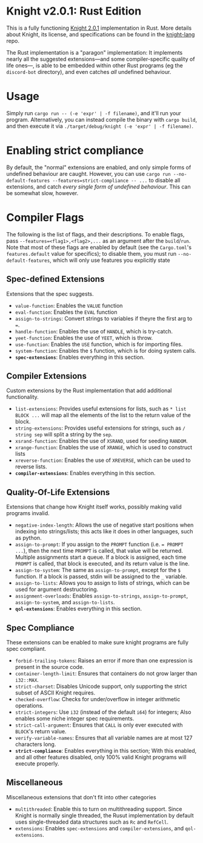 # Knight v2.0.1: Rust Edition 
This is a fully functioning [Knight 2.0.1](https://github.com/knight-lang/knight-lang) implementation in Rust. More details about Knight, its license, and specifications can be found in the [knight-lang](https://github.com/knight-lang/knight-lang) repo.

The Rust implementation is a "paragon" implementation: It implements nearly all the suggested extensions—and some compiler-specific quality of life ones—, is able to be embedded within other Rust programs (eg the `discord-bot` directory), and even catches _all_ undefined behaviour.

# Usage
Simply run `cargo run -- (-e 'expr' | -f filename)`, and it'll run your program. Alternatively, you can instead compile the binary with `cargo build`, and then execute it via `./target/debug/knight (-e 'expr' | -f filename)`.

# Enabling strict compliance
By default, the "normal" extensions are enabled, and only simple forms of undefined behaviour are caught. However, you can use `cargo run --no-default-features --features=strict-compliance -- ...` to disable all extensions, and catch _every single form of undefined behaviour_. This can be somewhat slow, however.

# Compiler Flags
The following is the list of flags, and their descriptions. To enable flags, pass `--features=<flag1>,<flag2>,...` as an argument after the `build`/`run`. Note that most of these flags are enabled by default (see the `Cargo.toml`'s `features.default` value for specifics); to disable them, you must run `--no-default-features`, which will only use features you explicitly state

## Spec-defined Extensions
Extensions that the spec suggests.

- `value-function`: Enables the `VALUE` function
- `eval-function`: Enables the `EVAL` function
- `assign-to-strings`: Convert strings to variables if theyre the first arg to `=`.
- `handle-function`: Enables the use of `HANDLE`, which is try-catch.
- `yeet-function`: Enables the use of `YEET`, which is throw.
- `use-function`: Enables the `USE` function, which is for importing files.
- `system-function`: Enables the `$` function, which is for doing system calls.
- **`spec-extensions`**: Enables everything in this section.

## Compiler Extensions
Custom extensions by the Rust implementation that add additional functionality.

- `list-extensions`: Provides useful extensions for lists, such as `* list BLOCK ...` will map all the elements of the list to the return value of the block.
- `string-extensions`: Provides useful extensions for strings, such as `/ string sep` will split a string by the `sep`.
- `xsrand-function`: Enables the use of `XSRAND`, used for seeding `RANDOM`.
- `xrange-function`: Enables the use of `XRANGE`, which is used to construct lists
- `xreverse-function`: Enables the use of `XREVERSE`, which can be used to reverse lists.
- **`compiler-extensions`**: Enables everything in this section.


## Quality-Of-Life Extensions
Extensions that change how Knight itself works, possibly making valid programs invalid.

- `negative-index-length`: Allows the use of negative start positions when indexing into strings/lists; this acts like it does in other languages, such as python.
- `assign-to-prompt`: If you assign to the `PROMPT` function (i.e. `= PROMPT ...`), then the next time `PROMPT` is called, that value will be returned. Multiple assignments start a queue. If a block is assigned, each time `PROMPT` is called, that block is executed, and its return value is the line.
- `assign-to-system`: The same as `assign-to-prompt`, except for the `$` function. If a block is passed, stdin will be assigned to the `_` variable.
- `assign-to-lists`: Allows you to assign to lists of strings, which can be used for argument destructoring.
- `assignment-overloads`: Enables `assign-to-strings`, `assign-to-prompt`, `assign-to-system`, and `assign-to-lists`.
- **`qol-extensions`**: Enables everything in this section.

## Spec Compliance
These extensions can be enabled to make sure knight programs are fully spec compliant.

- `forbid-trailing-tokens`: Raises an error if more than one expression is present in the source code.
- `container-length-limit`: Ensures that containers do not grow larger than `i32::MAX`.
- `strict-charset`: Disables Unicode support, only supporting the strict subset of ASCII Knight requires.
- `checked-overflow`: Checks for under/overflow in integer arithmetic operations.
- `strict-integers`: Use `i32` (instead of the default `i64`) for integers; Also enables some niche integer spec requirements.
- `strict-call-argument`: Ensures that `CALL` is only ever executed with `BLOCK`'s return value.
- `verify-variable-names`: Ensures that all variable names are at most 127 characters long.
- **`strict-compliance`**: Enables everything in this section; With this enabled, and all other features disabled, only 100% valid Knight programs will execute properly.

## Miscellaneous
Miscellaneous extensions that don't fit into other categories

- `multithreaded`: Enable this to turn on multithreading support. Since Knight is normally single threaded, the Rusut implementation by default uses single-threaded data structures such as `Rc` and `RefCell`. 
- `extensions`: Enables `spec-extensions` and `compiler-extensions`, and `qol-extensions`.

